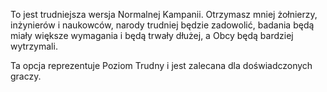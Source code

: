 To jest trudniejsza wersja Normalnej Kampanii. Otrzymasz mniej
żołnierzy, inżynierów i naukowców, narody trudniej będzie zadowolić,
badania będą miały większe wymagania i będą trwały dłużej, a Obcy będą
bardziej wytrzymali.

Ta opcja reprezentuje Poziom Trudny i jest zalecana dla doświadczonych
graczy.